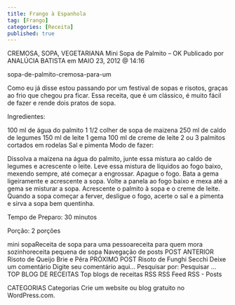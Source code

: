 ```yaml
---
title: Frango à Espanhola
tag: [Frango]
categories: [Receita]
published: true
---
```


CREMOSA, SOPA, VEGETARIANA
Mini Sopa de Palmito – OK
Publicado por ANALÚCIA BATISTA em MAIO 23, 2012 @ 14:16
 

sopa-de-palmito-cremosa-para-um

Como eu já disse estou passando por um festival de sopas e risotos, graças ao frio que chegou pra ficar. Essa receita, que é um clássico, é muito fácil de fazer e rende dois pratos de sopa.

Ingredientes:

100 ml de água do palmito
1 1/2 colher de sopa de maizena
250 ml de caldo de legumes
150 ml de leite
1 gema
100 ml de creme de leite
2 ou 3 palmitos cortados em rodelas
Sal e pimenta
Modo de fazer:

Dissolva a maizena na água do palmito, junte essa mistura ao caldo de legumes e acrescente o leite. Leve essa mistura de líquidos ao fogo baixo, mexendo sempre, até começar a engrossar. Apague o fogo. Bata a gema ligeiramente e acrescente a sopa. Volte a panela ao fogo baixo e mexa até a gema se misturar a sopa. Acrescente o palmito à sopa e o creme de leite. Quando a sopa começar a ferver, desligue o fogo, acerte o sal e a pimenta e sirva a sopa bem quentinha.

Tempo de Preparo: 30 minutos

Porção: 2 porções



mini sopaReceita de sopa para uma pessoareceita para quem mora sozinhoreceita pequena de sopa
Navegação de posts
POST ANTERIOR
Risoto de Queijo Brie e Pêra
PRÓXIMO POST
Risoto de Funghi Secchi
Deixe um comentário
Digite seu comentário aqui...
Pesquisar por:
Pesquisar …
TOP BLOG DE RECEITAS
Top blogs de receitas
RSS
RSS Feed RSS - Posts

CATEGORIAS
Categorias
Crie um website ou blog gratuito no WordPress.com.

